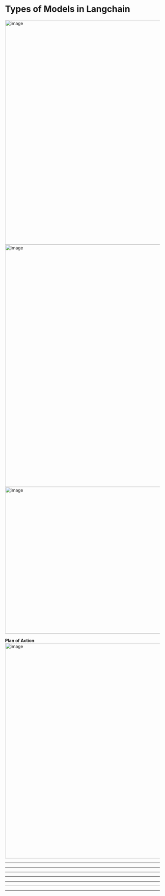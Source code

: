 # **Types of Models in Langchain**
<img width="1491" height="730" alt="image" src="https://github.com/user-attachments/assets/3b429dfd-c3a0-49be-8b51-a3ec37f7e58b" />
<img width="1537" height="788" alt="image" src="https://github.com/user-attachments/assets/a85fa851-034b-41d1-9504-39f3573e551f" />
<img width="1044" height="477" alt="image" src="https://github.com/user-attachments/assets/890667d6-03e1-40f8-b492-72e0455388f4" />



**Plan of Action**
<img width="1352" height="700" alt="image" src="https://github.com/user-attachments/assets/d93fb567-757f-4c23-8b5e-1ee6a05b7ec8" />



****
****
****
****
****
****
****
